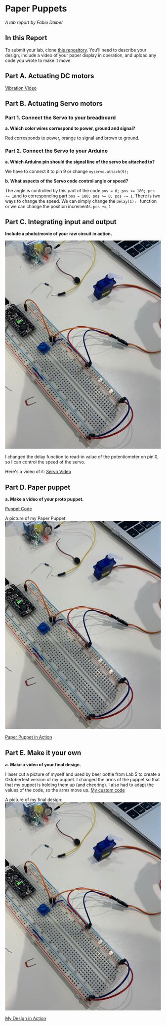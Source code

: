 # Paper Puppets

*A lab report by Fabio Daiber*

## In this Report

To submit your lab, clone [this repository](https://github.com/FAR-Lab/IDD-Fa18-Lab4). You'll need to describe your design, include a video of your paper display in operation, and upload any code you wrote to make it move.

## Part A. Actuating DC motors

[Vibration Video](https://drive.google.com/open?id=1isKOBMmfbaOxNuLnahqa5YrcVpXh_io0)

## Part B. Actuating Servo motors

### Part 1. Connect the Servo to your breadboard

**a. Which color wires correspond to power, ground and signal?**

Red corresponds to power, orange to signal and brown to ground.

### Part 2. Connect the Servo to your Arduino

**a. Which Arduino pin should the signal line of the servo be attached to?**

We have to connect it to pin 9 or change ```myservo.attach(9);```

**b. What aspects of the Servo code control angle or speed?**

The angle is controlled by this part of the code ```pos = 0; pos <= 180; pos += 1```and to corresponding part ```pos = 180; pos >= 0; pos -= 1```.
There is two ways to change the speed. We can simply change the  ```delay(1); ``` function or we can change the position increments: ```pos += 1```


## Part C. Integrating input and output

**Include a photo/movie of your raw circuit in action.**

![alt text](https://github.com/fpdaiber/IDD-Fa19-Lab4/blob/master/IMG_2503.jpg)

I changed the delay function to read-in value of the potentiometer on pin 0, so I can control the speed of the servo.

Here's a video of it:
[Servo Video](https://drive.google.com/open?id=1Tl09XW48sgCKS4SdLj2nl0IF0YdvIIM7)

## Part D. Paper puppet

**a. Make a video of your proto puppet.**


[Puppet Code](https://github.com/fpdaiber/IDD-Fa19-Lab4/blob/master/Sweep_custom.ino)

A picture of my Paper Puppet: 
![alt text](https://github.com/fpdaiber/IDD-Fa19-Lab4/blob/master/IMG_2503.jpg)

[Paper Puppet in Action](https://drive.google.com/open?id=1mFsz0HgUdKCluEyXN6JpKxVwe3Brqm07)



## Part E. Make it your own

**a. Make a video of your final design.**

I laser cut a picture of myself and used by beer bottle from Lab 5 to create a Oktoberfest version of my puppet. I changed the arms of the puppet so that that my puppet is holding them up (and cheering). I also had to adapt the values of the code, so the arms move up. 
[My custom code ](https://github.com/fpdaiber/IDD-Fa19-Lab4/blob/master/Sweep_puppet_custom.ino)

A picture of my final design: 
![alt text](https://github.com/fpdaiber/IDD-Fa19-Lab4/blob/master/IMG_2503.jpg)

[My Design in Action](https://drive.google.com/open?id=1NVv9HleZR6zF_Bxx6z5VY4Yyxx3AAPdK)
 
